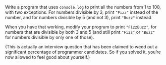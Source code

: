 Write a program that uses ```console.log``` to print all the numbers from 1 to 100, with two exceptions. For numbers divisible by 3, print ```"Fizz"``` instead of the number, and for numbers divisible by 5 (and not 3), print ```"Buzz"``` instead.

When you have that working, modify your program to print ```"FizzBuzz"```, for numbers that are divisible by both 3 and 5 (and still print ```"Fizz"``` or ```"Buzz"``` for numbers divisible by only one of those).

(This is actually an interview question that has been claimed to weed out a significant percentage of programmer candidates. So if you solved it, you’re now allowed to feel good about yourself.)

